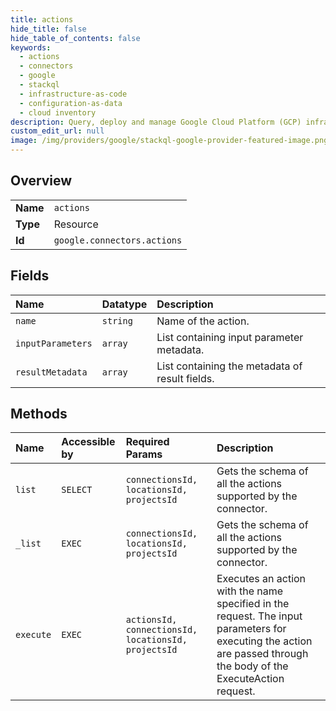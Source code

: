 ```yaml
---
title: actions
hide_title: false
hide_table_of_contents: false
keywords:
  - actions
  - connectors
  - google    
  - stackql
  - infrastructure-as-code
  - configuration-as-data
  - cloud inventory
description: Query, deploy and manage Google Cloud Platform (GCP) infrastructure and resources using SQL
custom_edit_url: null
image: /img/providers/google/stackql-google-provider-featured-image.png
---
```

  
    

## Overview
<table><tbody>
<tr><td><b>Name</b></td><td><code>actions</code></td></tr>
<tr><td><b>Type</b></td><td>Resource</td></tr>
<tr><td><b>Id</b></td><td><code>google.connectors.actions</code></td></tr>
</tbody></table>

## Fields
| Name | Datatype | Description |
|:-----|:---------|:------------|
| `name` | `string` | Name of the action. |
| `inputParameters` | `array` | List containing input parameter metadata. |
| `resultMetadata` | `array` | List containing the metadata of result fields. |
## Methods
| Name | Accessible by | Required Params | Description |
|:-----|:--------------|:----------------|:------------|
| `list` | `SELECT` | `connectionsId, locationsId, projectsId` | Gets the schema of all the actions supported by the connector. |
| `_list` | `EXEC` | `connectionsId, locationsId, projectsId` | Gets the schema of all the actions supported by the connector. |
| `execute` | `EXEC` | `actionsId, connectionsId, locationsId, projectsId` | Executes an action with the name specified in the request. The input parameters for executing the action are passed through the body of the ExecuteAction request. |

